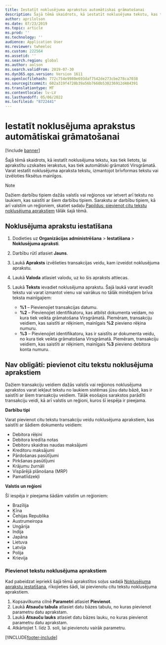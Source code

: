 ```yaml
---
title: Iestatīt noklusējuma aprakstus automātiskai grāmatošanai
description: Šajā tēmā skaidrots, kā iestatīt noklusējuma tekstu, kas tiek lietots, lai aprakstītu uzskaites ierakstus, kas tiek automātiski grāmatoti Virsgrāmatā. Varat iestatīt noklusējuma apraksta tekstu, izmantojot brīvformas tekstu vai izvēloties fiksētus mainīgos.
author: aprilolson
ms.date: 07/23/2019
ms.topic: article
ms.prod: ''
ms.technology: ''
audience: Application User
ms.reviewer: twheeloc
ms.custom: 222564
ms.assetid: ''
ms.search.region: global
ms.author: aolson
ms.search.validFrom: 2019-07-30
ms.dyn365.ops.version: Version 1611
ms.openlocfilehash: 772c754e9980e693daf7542de273cbe278ca7038
ms.sourcegitcommit: 602a319f4720b39a56b7660b530236912d484391
ms.translationtype: MT
ms.contentlocale: lv-LV
ms.lasthandoff: 05/06/2022
ms.locfileid: "8722441"
---
```

# <a name="set-up-default-descriptions-for-automatic-posting"></a>Iestatīt noklusējuma aprakstus automātiskai grāmatošanai

[!include [banner](../includes/banner.md)]

Šajā tēmā skaidrots, kā iestatīt noklusējuma tekstu, kas tiek lietots, lai aprakstītu uzskaites ierakstus, kas tiek automātiski grāmatoti Virsgrāmatā. Varat iestatīt noklusējuma apraksta tekstu, izmantojot brīvformas tekstu vai izvēloties fiksētus mainīgos.

> [!NOTE]
> Dažiem darbību tipiem dažās valstīs vai reģionos var ietvert arī tekstu no laukiem, kas saistīti ar šiem darbību tipiem. Sarakstu ar darbību tipiem, kā arī valstīm un reģioniem, skatiet sadaļu [Papildus: pievienot citu tekstu noklusējuma aprakstiem](#optional-add-other-text-to-default-descriptions) tālāk šajā tēmā.

## <a name="set-up-default-descriptions"></a>Noklusējuma aprakstu iestatīšana

1. Dodieties uz **Organizācijas administrēšana** \> **Iestatīšana** \> **Noklusējuma apraksti**.
2. Darbību rūtī atlasiet **Jauns**.
3. Laukā **Apraksts** izvēlieties transakcijas veidu, kam izveidot noklusējuma aprakstu.
4. Laukā **Valoda** atlasiet valodu, uz ko šis apraksts attiecas.
5. Laukā **Teksts** ievadiet noklusējuma aprakstu. Šajā laukā varat ievadīt tekstu vai varat izmantot vienu vai vairākus no tālāk minētajiem brīva teksta mainīgajiem:

    - **%1** – Pievienojiet transakcijas datumu.
    - **%2** – Pievienojiet identifikatoru, kas atbilst dokumenta veidam, no kura tiek veikta grāmatošana Virsgrāmatā. Piemēram, transakciju veidiem, kas saistīti ar rēķiniem, mainīgais **%2** pievieno rēķina numuru.
    - **%3** – Pievienojiet identifikatoru, kas ir saistīts ar dokumenta veidu, no kura tiek veikta grāmatošana Virsgrāmatā. Piemēram, transakciju veidiem, kas saistīti ar rēķiniem, mainīgais **%3** pievieno debitora konta numuru.

## <a name="optional-add-other-text-to-default-descriptions"></a>Nav obligāti: pievienot citu tekstu noklusējuma aprakstiem

Dažiem transakciju veidiem dažās valstīs vai reģionos noklusējuma aprakstos varat iekļaut tekstu no laukiem sistēmas jūsu datu bāzē, kas ir saistīti ar šiem transakciju veidiem. Tālāk esošajos sarakstos parādīti transakciju veidi, kā arī valstis un reģioni, kuros šī iespēja ir pieejama.

**Darbību tipi**

Varat pievienot citu tekstu transakciju veidu noklusējuma aprakstiem, kas saistīti ar šādiem dokumentu veidiem:

- Debitora rēķini
- Debitora kredīta notas
- Debitoru skaidras naudas maksājumi
- Kreditoru maksājumi
- Pārdošanas pasūtījumi
- Pirkšanas pasūtījumi
- Krājumu žurnāli
- Vispārējā plānošana (MRP)
- Pamatlīdzekļi

**Valstis un reģioni**

Šī iespēja ir pieejama šādām valstīm un reģioniem:

- Brazīlija
- Ķīna
- Čehijas Republika
- Austrumeiropa
- Ungārija
- Indija
- Japāna
- Lietuva
- Latvija
- Polija
- Krievija

### <a name="add-text-to-default-descriptions"></a>Pievienot tekstu noklusējuma aprakstiem

Kad pabeidzat iepriekš šajā tēmā aprakstītos soļus sadaļā [Noklusējuma aprakstu iestatīšana](#set-up-default-descriptions), rīkojieties šādi, lai pievienotu citu tekstu noklusējuma aprakstiem.

1. Kopsavilkuma cilnē **Parametri** atlasiet **Pievienot**.
2. Laukā **Atsauču tabula** atlasiet datu bāzes tabulu, no kuras pievienot parametru datu aprakstam.
3. Laukā **Atsauču lauks** atlasiet datu bāzes lauku, no kuras pievienot parametru datu aprakstam.
4. Atkārtojiet 1. līdz 3. soli, lai pievienotu vairāk parametru.


[!INCLUDE[footer-include](../../includes/footer-banner.md)]
